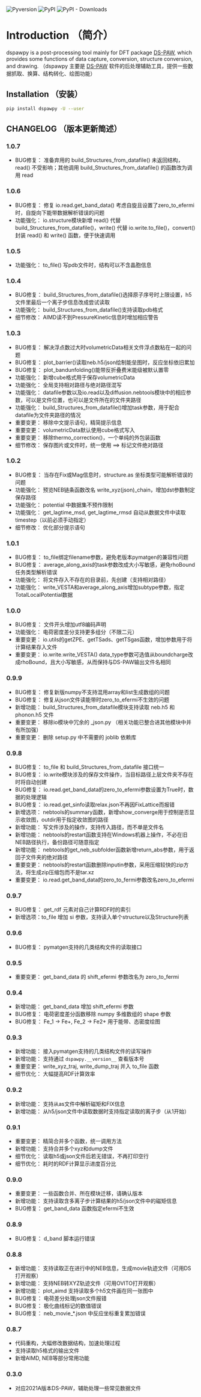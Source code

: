 ![Pyversion](https://img.shields.io/badge/dynamic/json?query=info.requires_python&label=python&url=https%3A%2F%2Fpypi.org%2Fpypi%2Fgeojson-rewind%2Fjson)
![PyPI](https://img.shields.io/pypi/v/dspawpy?label=pypi%20package)
![PyPI - Downloads](https://static.pepy.tech/badge/dspawpy/month)

# Introduction （简介）

dspawpy is a post-processing tool mainly for DFT package [DS-PAW](https://cloud.hzwtech.com/web/product-service?id=10), which provides some functions of data capture, conversion, structure conversion, and drawing. （dspawpy 主要是 [DS-PAW](https://cloud.hzwtech.com/web/product-service?id=10) 软件的后处理辅助工具，提供一些数据抓取、换算、结构转化、绘图功能）

## Installation （安装）

```bash
pip install dspawpy -U --user
```

## CHANGELOG （版本更新简述）

### 1.0.7

- BUG修复： 准备弃用的 build_Structures_from_datafile() 未返回结构，read() 不受影响；其他调用 build_Structures_from_datafile() 的函数改为调用 read

### 1.0.6

- BUG修复： 修复 io.read.get_band_data() 考虑自旋且设置了zero_to_efermi时，自旋向下能带数据解析错误的问题
- 功能强化： io.structure模块新增 read() 代替 build_Structures_from_datafile()，write() 代替 io.write.to_file()，convert() 封装 read() 和 write() 函数，便于快速调用

### 1.0.5

- 功能强化： to_file() 写pdb文件时，结构可以不含晶胞信息

### 1.0.4

- BUG修复： build_Structures_from_datafile()选择原子序号时上限设置，h5文件里最后一个离子步信息改成尝试读取
- 功能强化： build_Structures_from_datafile()支持读取pdb格式
- 细节修改： AIMD读不到PressureKinetic信息时增加相应警告

### 1.0.3

- BUG修复： 解决浮点数过大时volumetricData相关文件浮点数粘在一起的问题
- BUG修复： plot_barrier()读取neb.h5/json绘制能垒图时，反应坐标依旧累加
- BUG修复： plot_bandunfolding()能带反折叠费米能级被默认置零
- 功能强化： 新增cube格式用于保存volumetricData
- 功能强化： 全局支持相对路径与绝对路径混写
- 功能强化： datafile参数以及io.read以及diffusion.nebtools模块中的相应参数，可以是文件位置，也可以是文件所在的文件夹路径
- 功能强化： build_Structures_from_datafile()增加task参数，用于配合datafile为文件夹路径的情况
- 重要变更： 移除中文提示语句，精简提示信息
- 重要变更： volumetricData默认使用cube格式写入
- 重要变更： 移除thermo_correction()，一个单纯的外包装函数
- 细节修改： 保存图片或文件时，统一使用 ==> 标记文件绝对路径

### 1.0.2

- BUG修复：  当存在Fix或Mag信息时，structure.as 坐标类型可能解析错误的问题
- 功能强化： 预览NEB链条函数改名 write_xyz(json)_chain，增加dst参数制定保存路径
- 功能强化： potential 中数据集不预作限制
- 功能强化： get_lagtime_msd, get_lagtime_rmsd 自动从数据文件中读取timestep（以前必须手动指定）
- 细节修改： 优化部分提示语句

### 1.0.1

- BUG修复： to_file绑定filename参数，避免老版本pymatgen的兼容性问题
- BUG修复： average_along_axis的task参数改成大小写敏感，避免rhoBound任务类型解析错误
- 功能强化： 将文件存入不存在的目录前，先创建（支持相对路径）
- 功能强化： write_VESTA和average_along_axis增加subtype参数，指定TotalLocalPotential数据

### 1.0.0

- BUG修复： 文件开头增加utf8编码声明
- 功能强化： 电荷密度差分支持更多组分（不限二元）
- 重要变更： io.utils的getZPE、getTSads、getTSgas函数，增加参数用于将计算结果存入文件
- 重要变更： io.write.write_VESTA() data_type参数可选值从boundcharge改成rhoBound，且大小写敏感，从而保持与DS-PAW输出文件名相同

### 0.9.9

- BUG修复： 修复新版numpy不支持混用array和list生成数组的问题
- BUG修复： 修复从json文件读能带时zero_to_efermi不生效的问题
- 新增功能： build_Structures_from_datafile模块支持读取 neb.h5 和 phonon.h5 文件
- 重要变更： 移除io模块中冗余的 _json.py （相关功能已整合进其他模块中并有所加强）
- 重要变更： 删除 setup.py 中不需要的 joblib 依赖库

### 0.9.8

- BUG修复： to_file 和 build_Structures_from_datafile 接口统一
- BUG修复： io.write模块涉及的保存文件操作，当目标路径上层文件夹不存在时将自动创建
- BUG修复： io.read.get_band_data的zero_to_efermi参数设置为True时，数据的处理逻辑
- BUG修复： io.read.get_sinfo读取relax.json不再因FixLattice而报错
- 新增选项： nebtools的summary函数，新增show_converge用于控制是否显示收敛图，outdir用于指定收敛图的路径
- 新增功能： 写文件涉及的操作，支持传入路径，而不单是文件名
- 新增功能： nebtools的restart函数支持在Windows机器上操作，不必在旧NEB路径执行，备份路径可随意指定
- 新增功能： nebtools的get_neb_subfolder函数新增return_abs参数，用于返回子文件夹的绝对路径
- 重要变更： nebtools的restart函数删除inputin参数，采用压缩较快的zip方法，将生成zip压缩包而不是tar.xz
- 重要变更： io.read.get_band_data的zero_to_fermi参数改名zero_to_efermi

### 0.9.7

- BUG修复： get_rdf 元素对自己计算RDF时的索引
- 新增选项：to_file 增加 si 参数，支持读入单个structure以及Structure列表

### 0.9.6

- BUG修复： pymatgen支持的几类结构文件的读取接口

### 0.9.5

- 重要变更： get_band_data 的 shift_efermi 参数改名为 zero_to_fermi

### 0.9.4

- 新增功能： get_band_data 增加 shift_efermi 参数
- BUG修复： 电荷密度差分函数移除 numpy 多维数组的 shape 参数
- BUG修复： Fe_1 -> Fe+, Fe_2 -> Fe2+ 用于能带、态密度绘图

### 0.9.3

- 新增功能： 接入pymatgen支持的几类结构文件的读写操作
- 新增功能： 支持通过 `dspawpy.__version__` 查看版本号
- 重要变更： write_xyz_traj, write_dump_traj 并入 to_file 函数
- 细节优化： 大幅提高RDF计算效率

### 0.9.2

- 新增功能： 支持从as文件中解析磁矩和FIX信息
- 新增功能： 从h5/json文件中读取数据时支持指定读取的离子步（从1开始）

### 0.9.1

- 重要变更： 精简合并多个函数，统一调用方法
- 新增功能： 支持合并多个xyz和dump文件
- 细节优化： 读取h5或json文件后若无错误，不再打印空行
- 细节优化： 耗时的RDF计算显示进度百分比

### 0.9.0

- 重要变更： 一些函数合并、所在模块迁移，请确认版本
- 新增功能： 支持读取含多离子步计算结果的h5/json文件中的磁矩信息
- BUG修复： get_band_data 函数指定efermi不生效

### 0.8.9

- BUG修复： d_band 脚本运行错误

### 0.8.8

- 新增功能： 支持读取正在进行中的NEB信息，生成movie轨迹文件（可用DS打开观察）
- 新增功能： 支持NEB转XYZ轨迹文件（可用OVITO打开观察）
- 新增功能： plot_aimd 支持读取多个h5文件画在同一张图中
- BUG修复： 电荷差分处理json文件报错
- BUG修复： 极化曲线标记的数值错误
- BUG修复： neb_movie_*.json 中反应坐标重复累加错误

### 0.8.7

- 代码重构，大幅修改数据结构，加速处理过程
- 支持读取h5格式的输出文件
- 新增AIMD, NEB等部分常用功能

### 0.3.0

- 对应2021A版本DS-PAW，辅助处理一些常见数据文件
